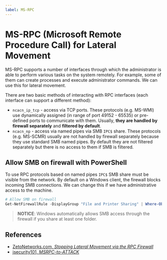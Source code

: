 ```yaml
---
label: MS-RPC
---
```


# MS-RPC (Microsoft Remote Procedure Call) for Lateral Movement

MS-RPC supports a number of interfaces through which the administrator is able to perform various tasks on the system remotely. For example, some of them can create processes and execute administrator commands. We can use this for lateral movement.

There are two basic methods of interacting with RPC interfaces (each interface can support a different method):

- `ncacn_ip_tcp` - access via TCP ports. These protocols (e.g. MS-WMI) use dynamically assigned (in range of port 49152 - 65535) or pre-defined ports to communicate with them. Usually, **they are handled by firewall separately** and **filtered by default**.
- `ncacn_np` - access via named pipes via SMB `IPC$` share. These protocols (e.g. MS-SCMR) usually are not handled by firewall separately because they use standard SMB named pipes. By default they are not filtered separately but there is no access to them if SMB is filtered.

## Allow SMB on firewall with PowerShell

To use RPC protocols based on named pipes `IPC$` SMB share must be visible from the network. By default on a Windows client, the firewall blocks incoming SMB connections. We can change this if we have administrative access to the machine.

```powershell
# Allow SMB on firewall
Get-NetFirewallRule -DisplayGroup "File and Printer Sharing" | Where-Object {$_.Name -like "*SMB-In*"} | Enable-NetFirewallRule
```

> **NOTICE**: Windows automatically allows SMB access through the firewall if you share at least one folder.

## References

- [ZetoNetworks.com, _Stopping Lateral Movement via the RPC Firewall_](https://zeronetworks.com/blog/stopping-lateral-movement-via-the-rpc-firewall)
- [jsecurity101, _MSRPC-to-ATTACK_](https://github.com/jsecurity101/MSRPC-to-ATTACK)
